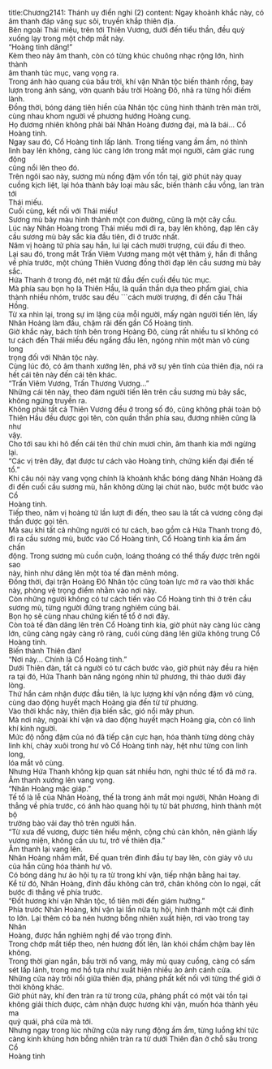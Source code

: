 title:Chương2141: Thánh uy điển nghi (2)
content:
Ngay khoảnh khắc này, có âm thanh đáp vâng sục sôi, truyền khắp thiên địa.<br>Bên ngoài Thái miếu, trên tới Thiên Vương, dưới đến tiểu thần, đều quỳ<br>xuống lạy trong một chớp mắt này.<br>“Hoàng tinh dâng!”<br>Kèm theo này âm thanh, còn có từng khúc chuông nhạc rộng lớn, hình thành<br>âm thanh túc mục, vang vọng ra.<br>Trong ánh hào quang của bầu trời, khí vận Nhân tộc biến thành rồng, bay<br>lượn trong ánh sáng, vờn quanh bầu trời Hoàng Đô, nhả ra từng hồi điềm lành.<br>Đồng thời, bóng dáng tiên hiền của Nhân tộc cũng hình thành trên màn trời,<br>cùng nhau khom người về phương hướng Hoàng cung.<br>Họ đươmg nhiên không phải bái Nhân Hoàng đương đại, mà là bái... Cổ<br>Hoàng tinh.<br>Ngay sau đó, Cổ Hoàng tinh lấp lánh. Trong tiếng vang ầm ầm, nó thình<br>lình bay lên không, càng lúc càng lớn trong mắt mọi người, cảm giác rung động<br>cũng nổi lên theo đó.<br>Trên ngôi sao này, sương mù nồng đậm vốn tồn tại, giờ phút này quay<br>cuồng kịch liệt, lại hóa thành bảy loại màu sắc, biến thành cầu vồng, lan tràn tới<br>Thái miếu.<br>Cuối cùng, kết nối với Thái miếu!<br>Sương mù bảy màu hình thành một con đường, cũng là một cây cầu.<br>Lúc này Nhân Hoàng trong Thái miếu mới đi ra, bay lên không, đạp lên cây<br>cầu sương mù bảy sắc kia đầu tiên, đi ở trước nhất.<br>Năm vị hoàng tử phía sau hắn, lui lại cách mười trượng, cúi đầu đi theo.<br>Lại sau đó, trong mắt Trấn Viêm Vương mang một vệt thâm ý, hắn đi thẳng<br>về phía trước, một chúng Thiên Vương đồng thời đạp lên cầu sương mù bảy<br>sắc.<br>Hứa Thanh ở trong đó, nét mặt từ đầu đến cuối đều túc mục.<br>Mà phía sau bọn họ là Thiên Hầu, là quần thần dựa theo phẩm giai, chia<br>thành nhiều nhóm, trước sau đều ```cách mười trượng, đi đến cầu Thải Hồng.<br>Từ xa nhìn lại, trong sự im lặng của mỗi người, mấy ngàn người tiến lên, lấy<br>Nhân Hoàng làm đầu, chậm rãi đến gần Cổ Hoàng tinh.<br>Giờ khắc này, bách tính bên trong Hoàng Đô, cùng rất nhiều tu sĩ không có<br>tư cách đến Thái miếu đều ngẩng đầu lên, ngóng nhìn một màn vô cùng long<br>trọng đối với Nhân tộc này.<br>Cùng lúc đó, có âm thanh xướng lên, phá vỡ sự yên tĩnh của thiên địa, nói ra<br>hết cái tên này đến cái tên khác.<br>“Trấn Viêm Vương, Trấn Thương Vương...”<br>Những cái tên này, theo đám người tiến lên trên cầu sương mù bảy sắc,<br>không ngừng truyền ra.<br>Không phải tất cả Thiên Vương đều ở trong số đó, cũng không phải toàn bộ<br>Thiên Hầu đều được gọi tên, còn quần thần phía sau, đương nhiên cũng là như<br>vậy.<br>Cho tới sau khi hô đến cái tên thứ chín mươi chín, âm thanh kia mới ngừng<br>lại.<br>“Các vị trên đây, đạt được tư cách vào Hoàng tinh, chứng kiến đại điển tế<br>tổ.”<br>Khi câu nói này vang vọng chính là khoảnh khắc bóng dáng Nhân Hoàng đã<br>đi đến cuối cầu sương mù, hắn không dừng lại chút nào, bước một bước vào Cổ<br>Hoàng tinh.<br>Tiếp theo, năm vị hoàng tử lần lượt đi đến, theo sau là tất cả vương công đại<br>thần được gọi tên.<br>Mà sau khi tất cả những người có tư cách, bao gồm cả Hứa Thanh trong đó,<br>đi ra cầu sương mù, bước vào Cổ Hoàng tinh, Cổ Hoàng tinh kia ầm ầm chấn<br>động. Trong sương mù cuồn cuộn, loáng thoáng có thể thấy được trên ngôi sao<br>này, hình như dâng lên một tòa tế đàn mênh mông.<br>Đồng thời, đại trận Hoàng Đô Nhân tộc cũng toàn lực mở ra vào thời khắc<br>này, phòng vệ trọng điểm nhằm vào nơi này.<br>Còn những người không có tư cách tiến vào Cổ Hoàng tinh thì ở trên cầu<br>sương mù, từng người đứng trang nghiêm cúng bái.<br>Bọn họ sẽ cùng nhau chứng kiến tế tổ ở nơi đây.<br>Còn toà tế đàn dâng lên trên Cổ Hoàng tinh kia, giờ phút này càng lúc càng<br>lớn, cũng càng ngày càng rõ ràng, cuối cùng dâng lên giữa không trung Cổ<br>Hoàng tinh.<br>Biến thành Thiên đàn!<br>“Nơi này... Chính là Cổ Hoàng tinh.”<br>Dưới Thiên đàn, tất cả người có tư cách bước vào, giờ phút này đều ra hiện<br>ra tại đó, Hứa Thanh bản năng ngóng nhìn tứ phương, thì thào dưới đáy lòng.<br>Thứ hắn cảm nhận được đầu tiên, là lực lượng khí vận nồng đậm vô cùng,<br>cùng dao động huyết mạch Hoàng gia đến từ tứ phương.<br>Vào thời khắc này, thiên địa biến sắc, gió nổi mây phun.<br>Mà nơi này, ngoài khí vận và dao động huyết mạch Hoàng gia, còn có linh<br>khí kinh người.<br>Mức độ nồng đậm của nó đã tiếp cận cực hạn, hóa thành từng dòng chảy<br>linh khí, chảy xuôi trong hư vô Cổ Hoàng tinh này, hệt như từng con linh long,<br>lóa mắt vô cùng.<br>Nhưng Hứa Thanh không kịp quan sát nhiều hơn, nghi thức tế tổ đã mở ra.<br>Âm thanh xướng lên vang vọng.<br>“Nhân Hoàng mặc giáp.”<br>Tế tổ là lễ của Nhân Hoàng, thế là trong ánh mắt mọi người, Nhân Hoàng đi<br>thẳng về phía trước, có ánh hào quang hội tụ từ bát phương, hình thành một bộ<br>trường bào vải đay thô trên người hắn.<br>“Từ xưa đế vương, được tiên hiểu mệnh, cộng chủ càn khôn, nên giành lấy<br>vương miện, không cần ưu tư, trở về thiên địa.”<br>Âm thanh lại vang lên.<br>Nhân Hoàng nhắm mắt, Đế quan trên đỉnh đầu tự bay lên, còn giày vô ưu<br>của hắn cũng hóa thành hư vô.<br>Có bóng dáng hư ảo hội tụ ra từ trong khí vận, tiếp nhận bằng hai tay.<br>Kể từ đó, Nhân Hoàng, đỉnh đầu không cản trở, chân không còn lo ngại, cất<br>bước đi thẳng về phía trước.<br>“Đốt hương khí vận Nhân tộc, tổ tiên mời đến giám hưởng.”<br>Phía trước Nhân Hoàng, khí vận lại lần nữa tụ hội, hình thành một cái đỉnh<br>to lớn. Lại thêm có ba nén hương bỗng nhiên xuất hiện, rơi vào trong tay Nhân<br>Hoàng, được hắn nghiêm nghị để vào trong đỉnh.<br>Trong chớp mắt tiếp theo, nén hương đốt lên, làn khói chầm chậm bay lên<br>không.<br>Trong thời gian ngắn, bầu trời nổ vang, mây mù quay cuồng, càng có sấm<br>sét lấp lánh, trong mơ hồ tựa như xuất hiện nhiều ảo ảnh cánh cửa.<br>Những cửa này trôi nổi giữa thiên địa, phảng phất kết nối với từng thế giới ở<br>thời không khác.<br>Giờ phút này, khí đen tràn ra từ trong cửa, phảng phất có một vài tồn tại<br>không giải thích được, cảm nhận được hương khí vận, muốn hóa thành yêu ma<br>quỷ quái, phá cửa mà tới.<br>Nhưng ngay trong lúc những cửa này rung động ầm ầm, từng luồng khí tức<br>càng kinh khủng hơn bỗng nhiên tràn ra từ dưới Thiên đàn ở chỗ sâu trong Cổ<br>Hoàng tinh